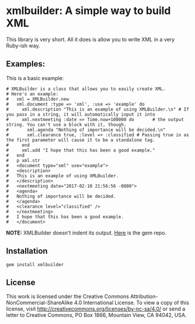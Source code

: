 # xmlbuilder: A simple way to build XML
This library is very short. All it does is allow you to write XML in a very Ruby-ish way.

## Examples:
This is a basic example:
```
# XMLBuilder is a class that allows you to easily create XML.
# Here's an example:
#   xml = XMLBuilder.new
#   xml.document :type => 'xml', :use => 'example' do
#     xml.description "This is an example of using XMLBuilder.\n" # If you pass in a string, it will automatically input it into
#     xml.nextmeeting :date => Time.now+100000 do       # the output string. You can't use a block with it, though.
#       xml.agenda "Nothing of importance will be decided.\n"
#       xml.clearance true, :level => :classified # Passing true in as the first parameter will cause it to be a standalone tag.
#     end
#     xml.add "I hope that this has been a good example."
#   end
#   p xml.str
#   <document type="xml" use="example">
#   <description>
#   This is an example of using XMLBuilder.
#   </description>
#   <nextmeeting date="2017-02-10 21:56:56 -0800">
#   <agenda>
#   Nothing of importance will be decided.
#   </agenda>
#   <clearance level="classified" />
#   </nextmeeting>
#   I hope that this has been a good example.
#   </document>
```
**NOTE:** XMLBuilder doesn't indent its output.
[Here](https://rubygems.org/gems/xmlbuilder) is the gem repo.

## Installation
`gem install xmlbuilder`

## License
This work is licensed under the Creative Commons Attribution-NonCommercial-ShareAlike 4.0 International License. To view a copy of this license, visit http://creativecommons.org/licenses/by-nc-sa/4.0/ or send a letter to Creative Commons, PO Box 1866, Mountain View, CA 94042, USA.
